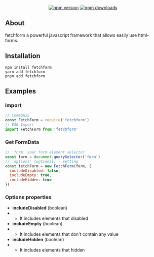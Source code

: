 <div align="center">
  <p>
    <a href="https://www.npmjs.com/package/fetchform"><img src="https://img.shields.io/npm/v/fetchform.svg?maxAge=3600" alt="npm version" /></a>
    <a href="https://www.npmjs.com/package/fetchform"><img src="https://img.shields.io/npm/dt/fetchform.svg?maxAge=3600" alt="npm downloads" /></a>
  </p>
</div>

## About


fetchform a powerful javascript framework that allows easily use html-forms.

## Installation

```sh-session
npm install fetchform
yarn add fetchform
pnpm add fetchform
```

## Examples

### import
```js
// CommonJS
const FetchForm = require('fetchform')
// ES6 Import
import FetchForm from 'fetchform'
```

### Get FormData
```js
// 'form' your form element selector
const form = document.querySelector('form')
// 'options' (optional) - setting
const fetchForm = new FetchForm(form, {
  includeDisabled: false,
  includeEmpty: true,
  includeHidden: true
})
```

### Options properties
+ **includeDisabled** (boolean)
+ - It includes elements that disabled
+ **includeEmpty** (boolean)
+ - It includes elements that don't contain any value
+ **includeHidden** (boolean)
+ - It includes elements that hidden
